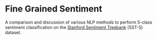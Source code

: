 # Fine Grained Sentiment
A comparison and discussion of various NLP methods to perform 5-class sentiment classification on the  [Stanford Sentiment Treebank](https://nlp.stanford.edu/sentiment/) (SST-5) dataset.
